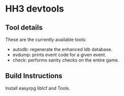HH3 devtools
=============


Tool details
------------

These are the currently available tools:

 * autodb: regenerate the enhanced ldb database.
 * evdump: prints event code for a given event.
 * check: performs sanity checks on the entire game.

Build Instructions
------------------

Install easyrpg liblcf and Tools.

